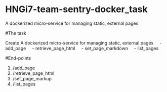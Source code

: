 # HNGi7-team-sentry-docker_task
 A dockerized micro-service for managing static, external pages

#The task

 Create A dockerized micro-service for managing static, external pages
    - add_page
    - retrieve_page_html
    - set_page_markdown
    - list_pages


#End-points

 1. /add_page
 2. /retrieve_page_html
 3. /set_page_markup
 4. /list_pages
